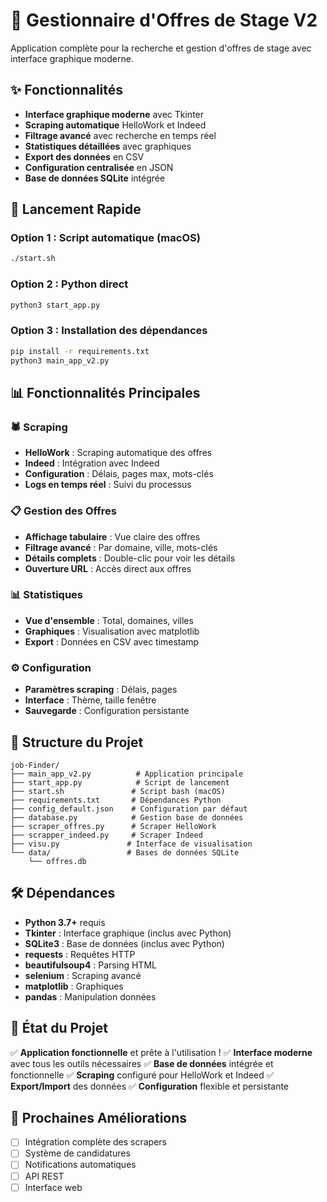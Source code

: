 # 🚀 Gestionnaire d'Offres de Stage V2

Application complète pour la recherche et gestion d'offres de stage avec interface graphique moderne.

## ✨ Fonctionnalités

- **Interface graphique moderne** avec Tkinter
- **Scraping automatique** HelloWork et Indeed
- **Filtrage avancé** avec recherche en temps réel
- **Statistiques détaillées** avec graphiques
- **Export des données** en CSV
- **Configuration centralisée** en JSON
- **Base de données SQLite** intégrée

## 🚀 Lancement Rapide

### Option 1 : Script automatique (macOS)
```bash
./start.sh
```

### Option 2 : Python direct
```bash
python3 start_app.py
```

### Option 3 : Installation des dépendances
```bash
pip install -r requirements.txt
python3 main_app_v2.py
```

## 📊 Fonctionnalités Principales

### 🕷️ Scraping
- **HelloWork** : Scraping automatique des offres
- **Indeed** : Intégration avec Indeed
- **Configuration** : Délais, pages max, mots-clés
- **Logs en temps réel** : Suivi du processus

### 📋 Gestion des Offres
- **Affichage tabulaire** : Vue claire des offres
- **Filtrage avancé** : Par domaine, ville, mots-clés
- **Détails complets** : Double-clic pour voir les détails
- **Ouverture URL** : Accès direct aux offres

### 📊 Statistiques
- **Vue d'ensemble** : Total, domaines, villes
- **Graphiques** : Visualisation avec matplotlib
- **Export** : Données en CSV avec timestamp

### ⚙️ Configuration
- **Paramètres scraping** : Délais, pages
- **Interface** : Thème, taille fenêtre
- **Sauvegarde** : Configuration persistante

## 📁 Structure du Projet

```
job-Finder/
├── main_app_v2.py          # Application principale
├── start_app.py            # Script de lancement
├── start.sh               # Script bash (macOS)
├── requirements.txt       # Dépendances Python
├── config_default.json    # Configuration par défaut
├── database.py            # Gestion base de données
├── scraper_offres.py      # Scraper HelloWork
├── scrapper_indeed.py     # Scraper Indeed
├── visu.py               # Interface de visualisation
└── data/                 # Bases de données SQLite
    └── offres.db
```

## 🛠️ Dépendances

- **Python 3.7+** requis
- **Tkinter** : Interface graphique (inclus avec Python)
- **SQLite3** : Base de données (inclus avec Python)
- **requests** : Requêtes HTTP
- **beautifulsoup4** : Parsing HTML
- **selenium** : Scraping avancé
- **matplotlib** : Graphiques
- **pandas** : Manipulation données

## 🎯 État du Projet

✅ **Application fonctionnelle** et prête à l'utilisation !
✅ **Interface moderne** avec tous les outils nécessaires
✅ **Base de données** intégrée et fonctionnelle
✅ **Scraping** configuré pour HelloWork et Indeed
✅ **Export/Import** des données
✅ **Configuration** flexible et persistante

## 🚀 Prochaines Améliorations

- [ ] Intégration complète des scrapers
- [ ] Système de candidatures
- [ ] Notifications automatiques
- [ ] API REST
- [ ] Interface web
